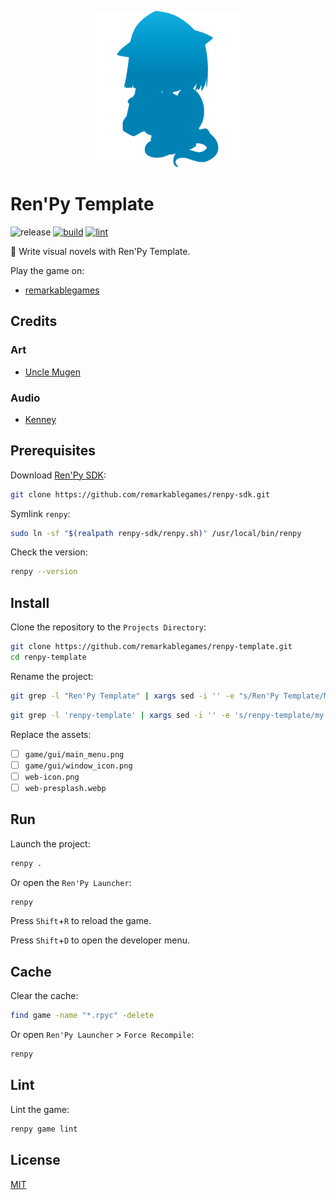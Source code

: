 <p align="center">
  <img src="https://raw.githubusercontent.com/remarkablegames/renpy-template/master/game/gui/window_icon.png" alt="Ren'Py Template">
</p>

# Ren'Py Template

![release](https://img.shields.io/github/v/release/remarkablegames/renpy-template)
[![build](https://github.com/remarkablegames/renpy-template/actions/workflows/build.yml/badge.svg)](https://github.com/remarkablegames/renpy-template/actions/workflows/build.yml)
[![lint](https://github.com/remarkablegames/renpy-template/actions/workflows/lint.yml/badge.svg)](https://github.com/remarkablegames/renpy-template/actions/workflows/lint.yml)

📖 Write visual novels with Ren'Py Template.

Play the game on:

- [remarkablegames](https://remarkablegames.org/renpy-template)

## Credits

### Art

- [Uncle Mugen](https://lemmasoft.renai.us/forums/viewtopic.php?t=17302)

### Audio

- [Kenney](https://kenney.nl/assets/interface-sounds)

## Prerequisites

Download [Ren'Py SDK](https://www.renpy.org/latest.html):

```sh
git clone https://github.com/remarkablegames/renpy-sdk.git
```

Symlink `renpy`:

```sh
sudo ln -sf "$(realpath renpy-sdk/renpy.sh)" /usr/local/bin/renpy
```

Check the version:

```sh
renpy --version
```

## Install

Clone the repository to the `Projects Directory`:

```sh
git clone https://github.com/remarkablegames/renpy-template.git
cd renpy-template
```

Rename the project:

```sh
git grep -l "Ren'Py Template" | xargs sed -i '' -e "s/Ren'Py Template/My Novel/g"
```

```sh
git grep -l 'renpy-template' | xargs sed -i '' -e 's/renpy-template/my-novel/g'
```

Replace the assets:

- [ ] `game/gui/main_menu.png`
- [ ] `game/gui/window_icon.png`
- [ ] `web-icon.png`
- [ ] `web-presplash.webp`

## Run

Launch the project:

```sh
renpy .
```

Or open the `Ren'Py Launcher`:

```sh
renpy
```

Press `Shift`+`R` to reload the game.

Press `Shift`+`D` to open the developer menu.

## Cache

Clear the cache:

```sh
find game -name "*.rpyc" -delete
```

Or open `Ren'Py Launcher` > `Force Recompile`:

```sh
renpy
```

## Lint

Lint the game:

```sh
renpy game lint
```

## License

[MIT](LICENSE)
